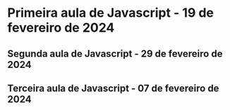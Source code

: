 # Primeira aula de Javascript - 19 de fevereiro de 2024
## Segunda aula de Javascript - 29 de fevereiro de 2024
## Terceira aula de Javascript - 07 de fevereiro de 2024
